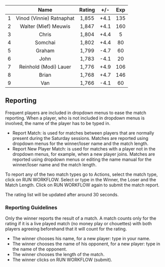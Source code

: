 | |Name|Rating|+/-|Exp|
|-|:--:|:----:|:-:|:-:|
|1|Vinod (Vinnie) Ratnaphat|1,855|+4.1|135|
|2|Walter (Mief) Meuwis|1,847|+4.1|160|
|3|Chris|1,804|+4.4|5|
|4|Somchai|1,802|+4.4|80|
|5|Graham|1,799|-4.7|60|
|6|John|1,783|-4.1|20|
|7|Reinhold (Modi) Lauer|1,776|+4.9|106|
|8|Brian|1,768|+4.7|146|
|9|Van|1,766|-4.1|60|

 

## Reporting

Frequent players are included in dropdown menus to ease the match reporting.
When a player, who is not included in dropdown menus is involved, the name of the player has to be typed in.

- Report Match:  is used for matches between players that are normally present during the Saturday sessions.
Matches are reported using dropdown menus for the winner/loser name and the match length.
- Report New Player Match:  is used for matches with a player not in the dropdown menus, for example, when a new player joins.
Matches are reported using dropdown menus or editing the name manual for the winner/loser name and the match length.

To report any of the two match types go to Actions, select the match type, click on RUN WORKFLOW.
Select or type in the Winner, the Loser and the Match Length.
Click on RUN WORKFLOW again to submit the match report.

The rating list will be updated after around 30 seconds.

### Reporting Guidelines

Only the winner reports the result of a match.
A match counts only for the rating if it is a live played match (no money play or chouettes)
with both players agreeing beforehand that it will count for the rating.

- The winner chooses his name, for a new player: type in your name.
- The winner chooses the name of his opponent, for a new player: type in the name of the opponent.
- The winner chooses the length of the match.
- The winner clicks on RUN WORKFLOW (submit).
